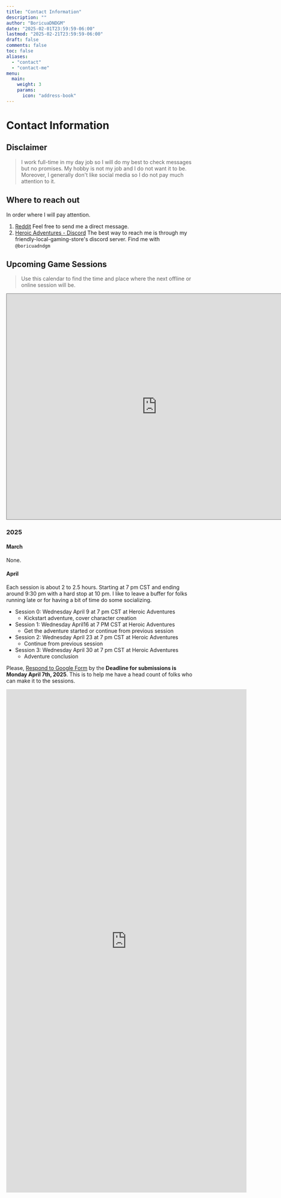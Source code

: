 ```yaml
---
title: "Contact Information"
description: ""
author: "BoricuaDNDGM"
date: "2025-02-01T23:59:59-06:00"
lastmod: "2025-02-21T23:59:59-06:00"
draft: false
comments: false
toc: false
aliases:
  - "contact"
  - "contact-me"
menu:
  main:
    weight: 3
    params:
      icon: "address-book"
---
```

# Contact Information

## Disclaimer

> I work full-time in my day job so I will do my best to check messages but no promises.
> My hobby is not my job and I do not want it to be.
> Moreover, I generally don't like social media so I do not pay much attention to it.

## Where to reach out

In order where I will pay attention.

1. [Reddit](https://www.reddit.com/user/boricuadndgm/)
  Feel free to send me a direct message.
2. [Heroic Adventures - Discord](https://linktr.ee/heroicadventures)
  The best way to reach me is through my friendly-local-gaming-store's discord server.
  Find me with `@boricuadndgm`

## **Upcoming Game Sessions**

> Use this calendar to find the time and place where the next offline or online session will be.

<iframe src="https://calendar.google.com/calendar/embed?height=600&wkst=2&ctz=America%2FChicago&showPrint=0&showCalendars=0&src=ZTIyZDZmY2ZkZjM4NThhYTdhMmIwMjFlYThmNjNhYmU5YTQzYWRiODExMjJjYWRmZjBkZjJhMzZmZWRlODllNEBncm91cC5jYWxlbmRhci5nb29nbGUuY29t&color=%23D50000" style="border:solid 1px #777" width="800" height="600" frameborder="0" scrolling="no"></iframe>

### 2025

#### March

None.

#### April

Each session is about 2 to 2.5 hours. Starting at 7 pm CST and ending around 9:30 pm with a hard stop at 10 pm.
I like to leave a buffer for folks running late or for having a bit of time do some socializing.

- Session 0: Wednesday April 9 at 7 pm CST at Heroic Adventures
  - Kickstart adventure, cover character creation
- Session 1: Wednesday April16 at 7 PM CST at Heroic Adventures
  - Get the adventure started or continue from previous session
- Session 2: Wednesday April 23 at 7 pm CST at Heroic Adventures
  - Continue from previous session
- Session 3: Wednesday April 30 at 7 pm CST at Heroic Adventures
  - Adventure conclusion

Please, [Respond to Google Form](https://forms.gle/EMD6rwXhPnH2Zcbi8) by the **Deadline for submissions is Monday April 7th, 2025**.
This is to help me have a head count of folks who can make it to the sessions.

<iframe src="https://docs.google.com/forms/d/e/1FAIpQLSdt4uQt1gj-rzgbZaqw1gqnP6jM3e3Hve2hICMkLCQMayja8Q/viewform?embedded=true" width="640" height="1339" frameborder="0" marginheight="0" marginwidth="0">Loading…</iframe>